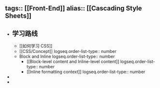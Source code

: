tags:: [[Front-End]]
alias:: [[Cascading Style Sheets]]
---

- ## 学习路线
	- [[如何学习 CSS]]
	- [[CSS/Concept]]
	  logseq.order-list-type:: number
	- Block and  Inline
	  logseq.order-list-type:: number
		- [[Block-level content and Inline-level content]]
		  logseq.order-list-type:: number
		- [[Inline formatting context]]
		  logseq.order-list-type:: number
-
-